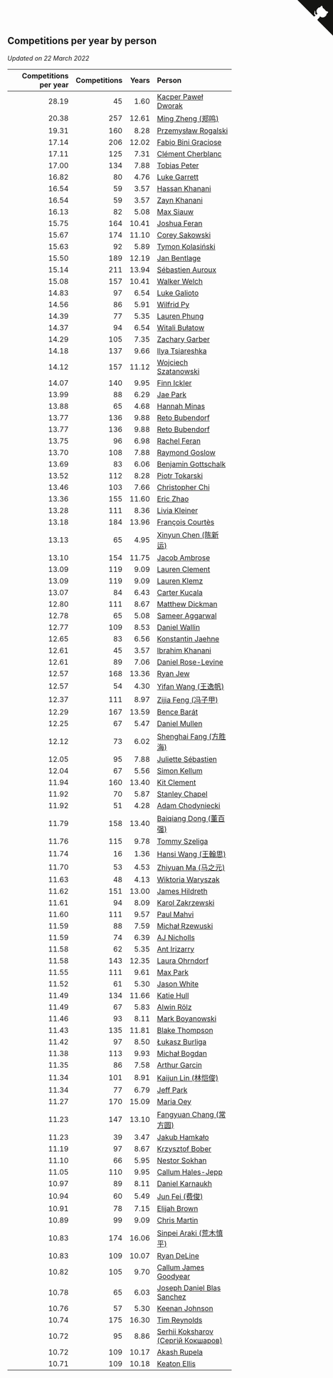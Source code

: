 ## Competitions per year by person

*Updated on 22 March 2022*

| Competitions per year | Competitions | Years | Person |
| ---: | ---: | ---: | :--- |
| 28.19 | 45 | 1.60 | [Kacper Paweł Dworak](https://www.worldcubeassociation.org/persons/2020DWOR01) |
| 20.38 | 257 | 12.61 | [Ming Zheng (郑鸣)](https://www.worldcubeassociation.org/persons/2009ZHEN11) |
| 19.31 | 160 | 8.28 | [Przemysław Rogalski](https://www.worldcubeassociation.org/persons/2013ROGA02) |
| 17.14 | 206 | 12.02 | [Fabio Bini Graciose](https://www.worldcubeassociation.org/persons/2010GRAC02) |
| 17.11 | 125 | 7.31 | [Clément Cherblanc](https://www.worldcubeassociation.org/persons/2014CHER05) |
| 17.00 | 134 | 7.88 | [Tobias Peter](https://www.worldcubeassociation.org/persons/2014PETE03) |
| 16.82 | 80 | 4.76 | [Luke Garrett](https://www.worldcubeassociation.org/persons/2017GARR05) |
| 16.54 | 59 | 3.57 | [Hassan Khanani](https://www.worldcubeassociation.org/persons/2018KHAN26) |
| 16.54 | 59 | 3.57 | [Zayn Khanani](https://www.worldcubeassociation.org/persons/2018KHAN28) |
| 16.13 | 82 | 5.08 | [Max Siauw](https://www.worldcubeassociation.org/persons/2017SIAU02) |
| 15.75 | 164 | 10.41 | [Joshua Feran](https://www.worldcubeassociation.org/persons/2011FERA01) |
| 15.67 | 174 | 11.10 | [Corey Sakowski](https://www.worldcubeassociation.org/persons/2011SAKO01) |
| 15.63 | 92 | 5.89 | [Tymon Kolasiński](https://www.worldcubeassociation.org/persons/2016KOLA02) |
| 15.50 | 189 | 12.19 | [Jan Bentlage](https://www.worldcubeassociation.org/persons/2010BENT01) |
| 15.14 | 211 | 13.94 | [Sébastien Auroux](https://www.worldcubeassociation.org/persons/2008AURO01) |
| 15.08 | 157 | 10.41 | [Walker Welch](https://www.worldcubeassociation.org/persons/2011WELC01) |
| 14.83 | 97 | 6.54 | [Luke Galioto](https://www.worldcubeassociation.org/persons/2015GALI02) |
| 14.56 | 86 | 5.91 | [Wilfrid Py](https://www.worldcubeassociation.org/persons/2016PYWI01) |
| 14.39 | 77 | 5.35 | [Lauren Phung](https://www.worldcubeassociation.org/persons/2016PHUN02) |
| 14.37 | 94 | 6.54 | [Witali Bułatow](https://www.worldcubeassociation.org/persons/2015BUAT01) |
| 14.29 | 105 | 7.35 | [Zachary Garber](https://www.worldcubeassociation.org/persons/2014GARB01) |
| 14.18 | 137 | 9.66 | [Ilya Tsiareshka](https://www.worldcubeassociation.org/persons/2012TERE01) |
| 14.12 | 157 | 11.12 | [Wojciech Szatanowski](https://www.worldcubeassociation.org/persons/2011SZAT01) |
| 14.07 | 140 | 9.95 | [Finn Ickler](https://www.worldcubeassociation.org/persons/2012ICKL01) |
| 13.99 | 88 | 6.29 | [Jae Park](https://www.worldcubeassociation.org/persons/2015PARK24) |
| 13.88 | 65 | 4.68 | [Hannah Minas](https://www.worldcubeassociation.org/persons/2017MINA04) |
| 13.77 | 136 | 9.88 | [Reto Bubendorf](https://www.worldcubeassociation.org/persons/2012BUBE01) |
| 13.77 | 136 | 9.88 | [Reto Bubendorf](https://www.worldcubeassociation.org/persons/2012BUBE01) |
| 13.75 | 96 | 6.98 | [Rachel Feran](https://www.worldcubeassociation.org/persons/2015FERA01) |
| 13.70 | 108 | 7.88 | [Raymond Goslow](https://www.worldcubeassociation.org/persons/2014GOSL01) |
| 13.69 | 83 | 6.06 | [Benjamin Gottschalk](https://www.worldcubeassociation.org/persons/2016GOTT01) |
| 13.52 | 112 | 8.28 | [Piotr Tokarski](https://www.worldcubeassociation.org/persons/2013TOKA01) |
| 13.46 | 103 | 7.66 | [Christopher Chi](https://www.worldcubeassociation.org/persons/2014CHIC01) |
| 13.36 | 155 | 11.60 | [Eric Zhao](https://www.worldcubeassociation.org/persons/2010ZHAO19) |
| 13.28 | 111 | 8.36 | [Livia Kleiner](https://www.worldcubeassociation.org/persons/2013KLEI03) |
| 13.18 | 184 | 13.96 | [François Courtès](https://www.worldcubeassociation.org/persons/2008COUR01) |
| 13.13 | 65 | 4.95 | [Xinyun Chen (陈新运)](https://www.worldcubeassociation.org/persons/2017CHEN36) |
| 13.10 | 154 | 11.75 | [Jacob Ambrose](https://www.worldcubeassociation.org/persons/2010AMBR01) |
| 13.09 | 119 | 9.09 | [Lauren Clement](https://www.worldcubeassociation.org/persons/2013KLEM01) |
| 13.09 | 119 | 9.09 | [Lauren Klemz](https://www.worldcubeassociation.org/persons/2013KLEM01) |
| 13.07 | 84 | 6.43 | [Carter Kucala](https://www.worldcubeassociation.org/persons/2015KUCA01) |
| 12.80 | 111 | 8.67 | [Matthew Dickman](https://www.worldcubeassociation.org/persons/2013DICK01) |
| 12.78 | 65 | 5.08 | [Sameer Aggarwal](https://www.worldcubeassociation.org/persons/2017AGGA01) |
| 12.77 | 109 | 8.53 | [Daniel Wallin](https://www.worldcubeassociation.org/persons/2013WALL03) |
| 12.65 | 83 | 6.56 | [Konstantin Jaehne](https://www.worldcubeassociation.org/persons/2015JAEH01) |
| 12.61 | 45 | 3.57 | [Ibrahim Khanani](https://www.worldcubeassociation.org/persons/2018KHAN27) |
| 12.61 | 89 | 7.06 | [Daniel Rose-Levine](https://www.worldcubeassociation.org/persons/2015ROSE01) |
| 12.57 | 168 | 13.36 | [Ryan Jew](https://www.worldcubeassociation.org/persons/2008JEWR01) |
| 12.57 | 54 | 4.30 | [Yifan Wang (王逸帆)](https://www.worldcubeassociation.org/persons/2017WANY29) |
| 12.37 | 111 | 8.97 | [Zijia Feng (冯子甲)](https://www.worldcubeassociation.org/persons/2013FENG02) |
| 12.29 | 167 | 13.59 | [Bence Barát](https://www.worldcubeassociation.org/persons/2008BARA01) |
| 12.25 | 67 | 5.47 | [Daniel Mullen](https://www.worldcubeassociation.org/persons/2016MULL04) |
| 12.12 | 73 | 6.02 | [Shenghai Fang (方胜海)](https://www.worldcubeassociation.org/persons/2016FANG01) |
| 12.05 | 95 | 7.88 | [Juliette Sébastien](https://www.worldcubeassociation.org/persons/2014SEBA01) |
| 12.04 | 67 | 5.56 | [Simon Kellum](https://www.worldcubeassociation.org/persons/2016KELL12) |
| 11.94 | 160 | 13.40 | [Kit Clement](https://www.worldcubeassociation.org/persons/2008CLEM01) |
| 11.92 | 70 | 5.87 | [Stanley Chapel](https://www.worldcubeassociation.org/persons/2016CHAP04) |
| 11.92 | 51 | 4.28 | [Adam Chodyniecki](https://www.worldcubeassociation.org/persons/2017CHOD02) |
| 11.79 | 158 | 13.40 | [Baiqiang Dong (董百强)](https://www.worldcubeassociation.org/persons/2008DONG06) |
| 11.76 | 115 | 9.78 | [Tommy Szeliga](https://www.worldcubeassociation.org/persons/2012SZEL01) |
| 11.74 | 16 | 1.36 | [Hansi Wang (王翰思)](https://www.worldcubeassociation.org/persons/2020WANG19) |
| 11.70 | 53 | 4.53 | [Zhiyuan Ma (马之元)](https://www.worldcubeassociation.org/persons/2017MAZH04) |
| 11.63 | 48 | 4.13 | [Wiktoria Waryszak](https://www.worldcubeassociation.org/persons/2018WARY01) |
| 11.62 | 151 | 13.00 | [James Hildreth](https://www.worldcubeassociation.org/persons/2009HILD01) |
| 11.61 | 94 | 8.09 | [Karol Zakrzewski](https://www.worldcubeassociation.org/persons/2014ZAKR01) |
| 11.60 | 111 | 9.57 | [Paul Mahvi](https://www.worldcubeassociation.org/persons/2012MAHV01) |
| 11.59 | 88 | 7.59 | [Michał Rzewuski](https://www.worldcubeassociation.org/persons/2014RZEW01) |
| 11.59 | 74 | 6.39 | [AJ Nicholls](https://www.worldcubeassociation.org/persons/2015NICH04) |
| 11.58 | 62 | 5.35 | [Ant Irizarry](https://www.worldcubeassociation.org/persons/2016IRIZ02) |
| 11.58 | 143 | 12.35 | [Laura Ohrndorf](https://www.worldcubeassociation.org/persons/2009OHRN01) |
| 11.55 | 111 | 9.61 | [Max Park](https://www.worldcubeassociation.org/persons/2012PARK03) |
| 11.52 | 61 | 5.30 | [Jason White](https://www.worldcubeassociation.org/persons/2016WHIT16) |
| 11.49 | 134 | 11.66 | [Katie Hull](https://www.worldcubeassociation.org/persons/2010HULL01) |
| 11.49 | 67 | 5.83 | [Alwin Rölz](https://www.worldcubeassociation.org/persons/2016ROLZ01) |
| 11.46 | 93 | 8.11 | [Mark Boyanowski](https://www.worldcubeassociation.org/persons/2014BOYA01) |
| 11.43 | 135 | 11.81 | [Blake Thompson](https://www.worldcubeassociation.org/persons/2010THOM03) |
| 11.42 | 97 | 8.50 | [Łukasz Burliga](https://www.worldcubeassociation.org/persons/2013BURL01) |
| 11.38 | 113 | 9.93 | [Michał Bogdan](https://www.worldcubeassociation.org/persons/2012BOGD01) |
| 11.35 | 86 | 7.58 | [Arthur Garcin](https://www.worldcubeassociation.org/persons/2014GARC27) |
| 11.34 | 101 | 8.91 | [Kaijun Lin (林恺俊)](https://www.worldcubeassociation.org/persons/2013LINK01) |
| 11.34 | 77 | 6.79 | [Jeff Park](https://www.worldcubeassociation.org/persons/2015PARK08) |
| 11.27 | 170 | 15.09 | [Maria Oey](https://www.worldcubeassociation.org/persons/2007OEYM01) |
| 11.23 | 147 | 13.10 | [Fangyuan Chang (常方圆)](https://www.worldcubeassociation.org/persons/2009CHAN04) |
| 11.23 | 39 | 3.47 | [Jakub Hamkało](https://www.worldcubeassociation.org/persons/2018HAMK01) |
| 11.19 | 97 | 8.67 | [Krzysztof Bober](https://www.worldcubeassociation.org/persons/2013BOBE01) |
| 11.10 | 66 | 5.95 | [Nestor Sokhan](https://www.worldcubeassociation.org/persons/2016SOKH01) |
| 11.05 | 110 | 9.95 | [Callum Hales-Jepp](https://www.worldcubeassociation.org/persons/2012HALE01) |
| 10.97 | 89 | 8.11 | [Daniel Karnaukh](https://www.worldcubeassociation.org/persons/2014KARN02) |
| 10.94 | 60 | 5.49 | [Jun Fei (费俊)](https://www.worldcubeassociation.org/persons/2016FEIJ02) |
| 10.91 | 78 | 7.15 | [Elijah Brown](https://www.worldcubeassociation.org/persons/2015BROW03) |
| 10.89 | 99 | 9.09 | [Chris Martin](https://www.worldcubeassociation.org/persons/2013MART03) |
| 10.83 | 174 | 16.06 | [Sinpei Araki (荒木慎平)](https://www.worldcubeassociation.org/persons/2006ARAK01) |
| 10.83 | 109 | 10.07 | [Ryan DeLine](https://www.worldcubeassociation.org/persons/2012DELI01) |
| 10.82 | 105 | 9.70 | [Callum James Goodyear](https://www.worldcubeassociation.org/persons/2012GOOD02) |
| 10.78 | 65 | 6.03 | [Joseph Daniel Blas Sanchez](https://www.worldcubeassociation.org/persons/2016SANC08) |
| 10.76 | 57 | 5.30 | [Keenan Johnson](https://www.worldcubeassociation.org/persons/2016JOHN30) |
| 10.74 | 175 | 16.30 | [Tim Reynolds](https://www.worldcubeassociation.org/persons/2005REYN01) |
| 10.72 | 95 | 8.86 | [Serhii Koksharov (Сергій Кокшаров)](https://www.worldcubeassociation.org/persons/2013KOKS01) |
| 10.72 | 109 | 10.17 | [Akash Rupela](https://www.worldcubeassociation.org/persons/2012RUPE01) |
| 10.71 | 109 | 10.18 | [Keaton Ellis](https://www.worldcubeassociation.org/persons/2012ELLI01) |


<a href="https://github.com/jonatanklosko/wca_statistics" class="github-corner" aria-label="View source on Github"><svg width="80" height="80" viewBox="0 0 250 250" style="fill:#151513; color:#fff; position: absolute; top: 0; border: 0; right: 0;" aria-hidden="true"><path d="M0,0 L115,115 L130,115 L142,142 L250,250 L250,0 Z"></path><path d="M128.3,109.0 C113.8,99.7 119.0,89.6 119.0,89.6 C122.0,82.7 120.5,78.6 120.5,78.6 C119.2,72.0 123.4,76.3 123.4,76.3 C127.3,80.9 125.5,87.3 125.5,87.3 C122.9,97.6 130.6,101.9 134.4,103.2" fill="currentColor" style="transform-origin: 130px 106px;" class="octo-arm"></path><path d="M115.0,115.0 C114.9,115.1 118.7,116.5 119.8,115.4 L133.7,101.6 C136.9,99.2 139.9,98.4 142.2,98.6 C133.8,88.0 127.5,74.4 143.8,58.0 C148.5,53.4 154.0,51.2 159.7,51.0 C160.3,49.4 163.2,43.6 171.4,40.1 C171.4,40.1 176.1,42.5 178.8,56.2 C183.1,58.6 187.2,61.8 190.9,65.4 C194.5,69.0 197.7,73.2 200.1,77.6 C213.8,80.2 216.3,84.9 216.3,84.9 C212.7,93.1 206.9,96.0 205.4,96.6 C205.1,102.4 203.0,107.8 198.3,112.5 C181.9,128.9 168.3,122.5 157.7,114.1 C157.9,116.9 156.7,120.9 152.7,124.9 L141.0,136.5 C139.8,137.7 141.6,141.9 141.8,141.8 Z" fill="currentColor" class="octo-body"></path></svg></a><style>.github-corner:hover .octo-arm{animation:octocat-wave 560ms ease-in-out}@keyframes octocat-wave{0%,100%{transform:rotate(0)}20%,60%{transform:rotate(-25deg)}40%,80%{transform:rotate(10deg)}}@media (max-width:500px){.github-corner:hover .octo-arm{animation:none}.github-corner .octo-arm{animation:octocat-wave 560ms ease-in-out}}</style>
